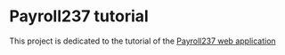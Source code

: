 # Payroll237 tutorial

This project is dedicated to the tutorial of the [Payroll237 web application](https://payroll237.web.app)
